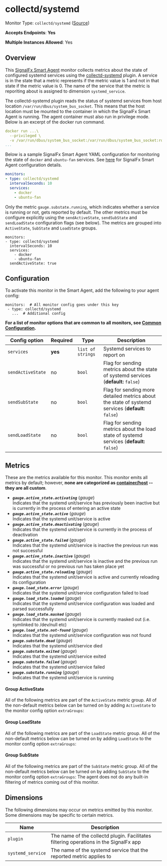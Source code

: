<!--- GENERATED BY gomplate from scripts/docs/templates/monitor-page.md.tmpl --->

# collectd/systemd

Monitor Type: `collectd/systemd` ([Source](https://github.com/signalfx/signalfx-agent/tree/master/internal/monitors/collectd/systemd))

**Accepts Endpoints**: **Yes**

**Multiple Instances Allowed**: Yes

## Overview

This [SignalFx Smart Agent](https://github.com/signalfx/signalfx-agent) monitor collects metrics about the state of
configured systemd services using the [collectd-systemd](https://github.com/signalfx/collectd-systemd)
plugin. A service is in the state that a metric represents if the metric value is 1 and not in that state if the
metric value is 0. The name of the service that the metric is reporiting about is assigned to dimension
`systemd_service`.

The collectd-systemd plugin reads the status of systemd services from host location `/var/run/dbus/system_bus_socket`.
This means that the host location must be mounted to the container in which the SignalFx Smart Agent is running.
The agent container must also run in privilege mode. Below is an excerpt of the docker run command.
```yaml
docker run ...\
  --privileged \
  -v /var/run/dbus/system_bus_socket:/var/run/dbus/system_bus_socket:ro \
...
```
Below is a sample SignalFx Smart Agent YAML configuration for monitoring the state of `docker` and `ubuntu-fan`
services. See [here](https://github.com/signalfx/signalfx-agent#configuration) for SignalFx Smart Agent
configuration details.
```yaml
monitors:
- type: collectd/systemd
  intervalSeconds: 10
  services:
    - docker
    - ubuntu-fan
```
Only the metric `gauge.substate.running`, which indicates whether a service is running or not, gets reported by default.
The other metrics must be configure explicitly using the `sendActiveState`, `sendSubState` and `sendLoadState`
configuration flags (see below). The metrics are grouped into `ActiveState`, `SubState` and `LoadState` groups.
```
monitors:
- type: collectd/systemd
  intervalSeconds: 10
  services:
    - docker
    - ubuntu-fan
  sendActiveState: true
```


## Configuration

To activate this monitor in the Smart Agent, add the following to your
agent config:

```
monitors:  # All monitor config goes under this key
 - type: collectd/systemd
   ...  # Additional config
```

**For a list of monitor options that are common to all monitors, see [Common
Configuration](../monitor-config.md#common-configuration).**


| Config option | Required | Type | Description |
| --- | --- | --- | --- |
| `services` | **yes** | `list of strings` | Systemd services to report on |
| `sendActiveState` | no | `bool` | Flag for sending metrics about the state of systemd services (**default:** `false`) |
| `sendSubState` | no | `bool` | Flag for sending more detailed metrics about the state of systemd services (**default:** `false`) |
| `sendLoadState` | no | `bool` | Flag for sending metrics about the load state of systemd services (**default:** `false`) |


## Metrics

These are the metrics available for this monitor.
This monitor emits all metrics by default; however, **none are categorized as
[container/host](https://docs.signalfx.com/en/latest/admin-guide/usage.html#about-custom-bundled-and-high-resolution-metrics)
-- they are all custom**.



 - ***`gauge.active_state.activating`*** (*gauge*)<br>    Indicates that the systemd unit/service has previously been inactive but is currently in the process of entering an active state
 - ***`gauge.active_state.active`*** (*gauge*)<br>    Indicates that the systemd unit/service is active
 - ***`gauge.active_state.deactivating`*** (*gauge*)<br>    Indicates that the systemd unit/service is currently in the process of deactivation
 - ***`gauge.active_state.failed`*** (*gauge*)<br>    Indicates that the systemd unit/service is inactive the previous run was not successful
 - ***`gauge.active_state.inactive`*** (*gauge*)<br>    Indicates that the systemd unit/service is inactive and the previous run was successful or no previous run has taken place yet
 - ***`gauge.active_state.reloading`*** (*gauge*)<br>    Indicates that the systemd unit/service is active and currently reloading its configuration
 - ***`gauge.load_state.error`*** (*gauge*)<br>    Indicates that the systemd unit/service configuration failed to load
 - ***`gauge.load_state.loaded`*** (*gauge*)<br>    Indicates that the systemd unit/service configuration was loaded and parsed successfully
 - ***`gauge.load_state.masked`*** (*gauge*)<br>    Indicates that the systemd unit/service is currently masked out (i.e. symlinked to /dev/null etc)
 - ***`gauge.load_state.not-found`*** (*gauge*)<br>    Indicates that the systemd unit/service configuration was not found
 - ***`gauge.substate.dead`*** (*gauge*)<br>    Indicates that the systemd unit/service died
 - ***`gauge.substate.exited`*** (*gauge*)<br>    Indicates that the systemd unit/service exited
 - ***`gauge.substate.failed`*** (*gauge*)<br>    Indicates that the systemd unit/service failed
 - ***`gauge.substate.running`*** (*gauge*)<br>    Indicates that the systemd unit/service is running

#### Group ActiveState
All of the following metrics are part of the `ActiveState` metric group. All of
the non-default metrics below can be turned on by adding `ActiveState` to the
monitor config option `extraGroups`:

#### Group LoadState
All of the following metrics are part of the `LoadState` metric group. All of
the non-default metrics below can be turned on by adding `LoadState` to the
monitor config option `extraGroups`:

#### Group SubState
All of the following metrics are part of the `SubState` metric group. All of
the non-default metrics below can be turned on by adding `SubState` to the
monitor config option `extraGroups`:
The agent does not do any built-in filtering of metrics coming out of this
monitor.
## Dimensions

The following dimensions may occur on metrics emitted by this monitor.  Some
dimensions may be specific to certain metrics.

| Name | Description |
| ---  | ---         |
| `plugin` | The name of the collectd plugin. Facilitates filtering operations in the SignalFx app |
| `systemd_service` | The name of the systemd service that the reported metric applies to |



